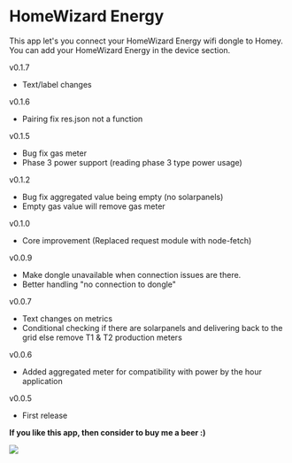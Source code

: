 # HomeWizard Energy

This app let's you connect your HomeWizard Energy wifi dongle to Homey. You can add your HomeWizard Energy in the device section.

v0.1.7
* Text/label changes 

v0.1.6
* Pairing fix res.json not a function

v0.1.5
* Bug fix gas meter
* Phase 3 power support (reading phase 3 type power usage)

v0.1.2
* Bug fix aggregated value being empty (no solarpanels)
* Empty gas value will remove gas meter

v0.1.0
* Core improvement (Replaced request module with node-fetch)

v0.0.9
* Make dongle unavailable when connection issues are there.
* Better handling "no connection to dongle"

v0.0.7
* Text changes on metrics
* Conditional checking if there are solarpanels and delivering back to the grid else remove T1 & T2 production meters

v0.0.6
* Added aggregated meter for compatibility with power by the hour application

v0.0.5
* First release

**If you like this app, then consider to buy me a beer :)**

[![](https://www.paypalobjects.com/en_US/i/btn/btn_donateCC_LG.gif)](https://www.paypal.com/paypalme2/jtebbens)
